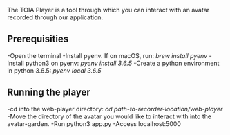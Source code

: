 The TOIA Player is a tool through which you can interact with an avatar recorded through our application.

## Prerequisities

-Open the terminal
-Install pyenv. If on macOS, run:
*brew install pyenv*
-Install python3 on pyenv:
*pyenv install 3.6.5*
-Create a python environment in python 3.6.5:
*pyenv local 3.6.5*

## Running the player

-cd into the web-player directory:
*cd path-to-recorder-location/web-player*
-Move the directory of the avatar you would like to interact with into the avatar-garden.
-Run python3 app.py 
-Access localhost:5000

